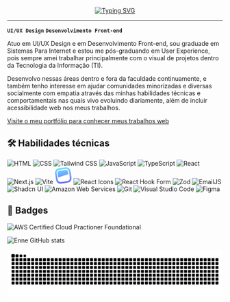 <p align="center">
  <a href="https://git.io/typing-svg">
    <img src="https://readme-typing-svg.demolab.com?font=Fira+Code&weight=500&pause=1000&color=F20587&center=true&vCenter=true&width=500&lines=Boas-vindas+ao+meu+perfil;Explore+pela+minha+jornada+profissional" alt="Typing SVG" />
  </a>
</p>


---

**`UI/UX Design`**
**`Desenvolvimento Front-end`**

<p>
  Atuo em UI/UX Design e em Desenvolvimento Front-end, sou graduade em Sistemas Para Internet e estou me pós-graduando em User Experience, pois sempre amei trabalhar principalmente com o visual de projetos dentro da Tecnologia da Informação (TI).
</p>
<p>
  Desenvolvo nessas áreas dentro e fora da faculdade continuamente, e também tenho interesse em ajudar comunidades minorizadas e diversas socialmente com empatia através das minhas habilidades técnicas e comportamentais nas quais vivo evoluindo diariamente, além de incluir acessibilidade web nos meus trabalhos.
</p>
<a href="https://ennejimpessoa.vercel.app/" aria-label="Link para o meu portfólio web" target="_blank" rel="external">
  Visite o meu portfólio para conhecer meus trabalhos web
</a>


## 🛠️ Habilidades técnicas

 <p align="left">
   <img src="https://cdn.jsdelivr.net/gh/devicons/devicon/icons/html5/html5-original.svg" title="HTML" alt="HTML" width="40" height="40"/>
   <img src="https://upload.wikimedia.org/wikipedia/commons/thumb/a/ab/Official_CSS_Logo.svg/2048px-Official_CSS_Logo.svg.png" title="CSS" alt="CSS" width="40" height="40"/>
   <img src="https://cdn.jsdelivr.net/gh/devicons/devicon/icons/tailwindcss/tailwindcss-original.svg" title="Tailwind CSS" alt="Tailwind CSS" width="40" height="40"/>
   <img src="https://cdn.jsdelivr.net/gh/devicons/devicon/icons/javascript/javascript-original.svg" title="JavaScript" alt="JavaScript" width="40" height="40"/>
   <img src="https://cdn.jsdelivr.net/gh/devicons/devicon/icons/typescript/typescript-original.svg" title="TypeScript" alt="TypeScript" width="40" height="40"/>
   <img src="https://cdn.jsdelivr.net/gh/devicons/devicon/icons/react/react-original.svg" title="React" alt="React" width="40" height="40"/>
   <img src="https://cdn.jsdelivr.net/gh/devicons/devicon/icons/nextjs/nextjs-original.svg" title="Next.js" alt="Next.js" width="40" height="40"/>
   <img src="https://upload.wikimedia.org/wikipedia/commons/thumb/f/f1/Vitejs-logo.svg/1200px-Vitejs-logo.svg.png" title="Vite" alt="Vite" width="40" height="40"/>
   <img src="https://raw.githubusercontent.com/nuxt/modules/main/icons/headlessui.png" title="Headless UI" alt="Headless UI" width="40" height="40"/>
   <img src="https://raw.githubusercontent.com/react-icons/react-icons/master/react-icons.svg" title="React Icons" alt="React Icons" width="40" height="40"/>
   <img src="https://encrypted-tbn0.gstatic.com/images?q=tbn:ANd9GcRXdKj0luKnS60quv6sXxn5JzSZ8Mk0kcFbAA&s" title="React Hook Form" alt="React Hook Form" width="40" height="40"/>
   <img src="https://miro.medium.com/v2/resize:fit:1080/1*9l9kbbiuFHWVqcjUJZcdYw.png" title="Zod" alt="Zod" width="40" height="40"/>
   <img src="https://www.emailjs.com/logo.png" title="EmailJS" alt="EmailJS" width="40" height="40"/>
   <img src="https://avatars.githubusercontent.com/u/139895814?v=4" title="Shadcn UI" alt="Shadcn UI" width="40" height="40"/>
   <img src="https://assets.dio.me/A4XzrRX8YwFa0fXISyeA2qjpavnDXSHIJY1FxVvFY8U/f:webp/q:80/L2FydGljbGVzL2NvdmVyLzNkNmQyNTY1LTM0MTEtNDdjMi05ZGQ0LTU3MGVlYjQ4YmE5ZS5wbmc" title="Amazon Web Services" alt="Amazon Web Services" width="70" height="40"/>
   <img src="https://cdn.jsdelivr.net/gh/devicons/devicon/icons/git/git-original.svg" title="Git" alt="Git" width="40" height="40"/>
   <img src="https://upload.wikimedia.org/wikipedia/commons/thumb/9/9a/Visual_Studio_Code_1.35_icon.svg/1200px-Visual_Studio_Code_1.35_icon.svg.png" title="Visual Studio Code" alt="Visual Studio Code" width="40" height="40"/>
   <img src="https://blog.greggant.com/images/posts/2019-04-25-figma/Figma.png" title="Figma" alt="Figma" width="40" height="40"/>
 </p>


## 🏅 Badges
 
 <p align="left">
   <img src="https://images.credly.com/size/680x680/images/00634f82-b07f-4bbd-a6bb-53de397fc3a6/image.png" title="AWS Certified Cloud Practioner Foundational" alt="AWS Certified Cloud Practioner Foundational" width="120" height="120">
 </p>


![Enne GitHub stats](https://github-readme-stats.vercel.app/api?username=Enne-Amore&show_icons=true&theme=synthwave)


<picture align="center">
  <source media="(prefers-color-scheme: dark)" srcset="https://raw.githubusercontent.com/maykontardoche/maykontardoche/output/github-contribution-grid-snake-dark.svg">
  <source media="(prefers-color-scheme: light)" srcset="https://raw.githubusercontent.com/maykontardoche/maykontardoche/output/github-contribution-grid-snake-dark.svg">
  <img align="center" alt="github contribution grid snake animation" src="https://raw.githubusercontent.com/maykontardoche/maykontardoche/output/github-contribution-grid-snake.svg">
</picture>

